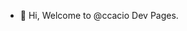- 👋 Hi, Welcome to @ccacio Dev Pages.

<!---
ccacio/ccacio is a ✨ special ✨ repository because its `README.md` (this file) appears on your GitHub profile.
You can click the Preview link to take a look at your changes.
--->
